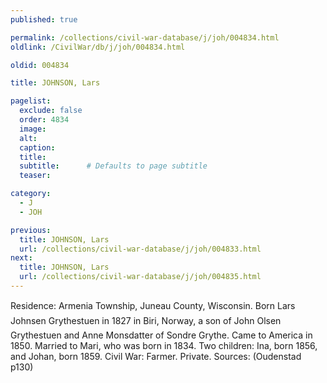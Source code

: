 ```yaml
---
published: true

permalink: /collections/civil-war-database/j/joh/004834.html
oldlink: /CivilWar/db/j/joh/004834.html

oldid: 004834

title: JOHNSON, Lars

pagelist:
  exclude: false
  order: 4834
  image: 
  alt:
  caption:
  title:
  subtitle:      # Defaults to page subtitle
  teaser:

category: 
  - J 
  - JOH

previous:
  title: JOHNSON, Lars
  url: /collections/civil-war-database/j/joh/004833.html  
next:
  title: JOHNSON, Lars
  url: /collections/civil-war-database/j/joh/004835.html   
---
```

Residence: Armenia Township, Juneau County, Wisconsin. Born &#147;Lars Johnsen Grythestuen&#148; in 1827 in Biri, Norway, a son of John Olsen Grythestuen and Anne Monsdatter of Sondre Grythe. Came to America in 1850. Married to Mari, who was born in 1834. Two children: Ina, born 1856, and Johan, born 1859. Civil War: Farmer. Private. Sources: (Oudenstad p130)